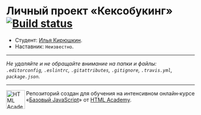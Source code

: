 # Личный проект «Кексобукинг» [![Build status][travis-image]][travis-url]

* Студент: [Илья Кирюшкин](https://up.htmlacademy.ru/javascript/10/user/39788).
* Наставник: `Неизвестно`.

---

_Не удаляйте и не обращайте внимание на папки и файлы:_<br>
_`.editorconfig`, `.eslintrc`, `.gitattributes`, `.gitignore`, `.travis.yml`, `package.json`._

---

<a href="https://htmlacademy.ru/intensive/javascript"><img align="left" width="50" height="50" title="HTML Academy" src="https://up.htmlacademy.ru/static/img/intensive/javascript/logo-for-github.svg"></a>

Репозиторий создан для обучения на интенсивном онлайн‑курсе «[Базовый JavaScript](https://htmlacademy.ru/intensive/javascript)» от [HTML Academy](https://htmlacademy.ru).

[travis-image]: https://travis-ci.org/htmlacademy-javascript/39788-keksobooking.svg?branch=master
[travis-url]: https://travis-ci.org/htmlacademy-javascript/39788-keksobooking

